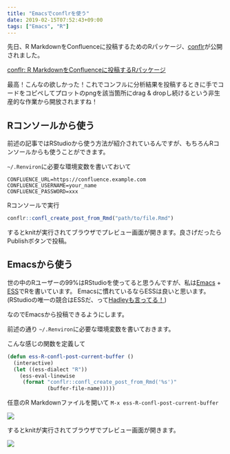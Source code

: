```yaml
---
title: "Emacsでconflrを使う"
date: 2019-02-15T07:52:43+09:00
tags: ["Emacs", "R"]
---
```


先日、R MarkdownをConfluenceに投稿するためのRパッケージ、[conflr](https://github.com/line/conflr)が公開されました。

[conflr: R MarkdownをConfluenceに投稿するRパッケージ](https://engineering.linecorp.com/ja/blog/conflr-published/)

最高！こんなの欲しかった！これでコンフルに分析結果を投稿するときに手でコードをコピペしてプロットのpngを該当箇所にdrag & dropし続けるという非生産的な作業から開放されますね！

## Rコンソールから使う

前述の記事ではRStudioから使う方法が紹介されているんですが、もちろんRコンソールからも使うことができます。

`~/.Renviron`に必要な環境変数を書いておいて

```
CONFLUENCE_URL=https://confluence.example.com
CONFLUENCE_USERNAME=your_name
CONFLUENCE_PASSWORD=xxx
```

Rコンソールで実行

```r
conflr::confl_create_post_from_Rmd("path/to/file.Rmd")
```

するとknitが実行されてブラウザでプレビュー画面が開きます。良さげだったらPublishボタンで投稿。

## Emacsから使う

世の中のRユーザーの99%はRStudioを使ってると思うんですが、私は[Emacs](https://www.gnu.org/software/emacs/) + [ESS](https://ess.r-project.org/)でRを書いています。
Emacsに慣れているならESSは良いと思います。(RStudioの唯一の競合はESSだ、って[Hadleyも言ってる！](http://r-pkgs.had.co.nz/intro.html))

なのでEmacsから投稿できるようにします。

前述の通り `~/.Renviron`に必要な環境変数を書いておきます。

こんな感じの関数を定義して

```lisp
(defun ess-R-confl-post-current-buffer ()
  (interactive)
  (let ((ess-dialect "R"))
    (ess-eval-linewise
     (format "conflr::confl_create_post_from_Rmd('%s')"
             (buffer-file-name)))))
```

任意のR Markdownファイルを開いて `M-x ess-R-confl-post-current-buffer`

![](/images/posts/2019/02/emacs-conflr/emacs.png)

するとknitが実行されてブラウザでプレビュー画面が開きます。

![](/images/posts/2019/02/emacs-conflr/preview.png)
